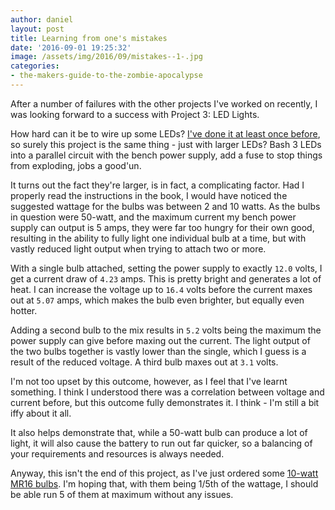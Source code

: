 ```yaml
---
author: daniel
layout: post
title: Learning from one's mistakes
date: '2016-09-01 19:25:32'
image: /assets/img/2016/09/mistakes--1-.jpg
categories:
- the-makers-guide-to-the-zombie-apocalypse
---
```


<p class="intro"><span class="dropcap">A</span>fter a number of failures with the other projects I've worked on recently, I was looking forward to a success with Project 3: LED Lights.</p>

How hard can it be to wire up some LEDs? [I've done it at least once before](/2016/08/07/you-light-up-my-heart/), so surely this project is the same thing - just with larger LEDs? Bash 3 LEDs into a parallel circuit with the bench power supply, add a fuse to stop things from exploding, jobs a good'un.

It turns out the fact they're larger, is in fact, a complicating factor. Had I properly read the instructions in the book, I would have noticed the suggested wattage for the bulbs was between 2 and 10 watts. As the bulbs in question were 50-watt, and the maximum current my bench power supply can output is 5 amps, they were far too hungry for their own good, resulting in the ability to fully light one individual bulb at a time, but with vastly reduced light output when trying to attach two or more.

With a single bulb attached, setting the power supply to exactly `12.0` volts, I get a current draw of `4.23` amps. This is pretty bright and generates a lot of heat. I can increase the voltage up to `16.4` volts before the current maxes out at `5.07` amps, which makes the bulb even brighter, but equally even hotter.

Adding a second bulb to the mix results in `5.2` volts being the maximum the power supply can give before maxing out the current. The light output of the two bulbs together is vastly lower than the single, which I guess is a result of the reduced voltage. A third bulb maxes out at `3.1` volts.

I'm not too upset by this outcome, however, as I feel that I've learnt something. I think I understood there was a correlation between voltage and current before, but this outcome fully demonstrates it. I think - I'm still a bit iffy about it all.

It also helps demonstrate that, while a 50-watt bulb can produce a lot of light, it will also cause the battery to run out far quicker, so a balancing of your requirements and resources is always needed.

Anyway, this isn't the end of this project, as I've just ordered some [10-watt MR16 bulbs](http://amzn.to/2c4xB9Z). I'm hoping that, with them being 1/5th of the wattage, I should be able run 5 of them at maximum without any issues.
